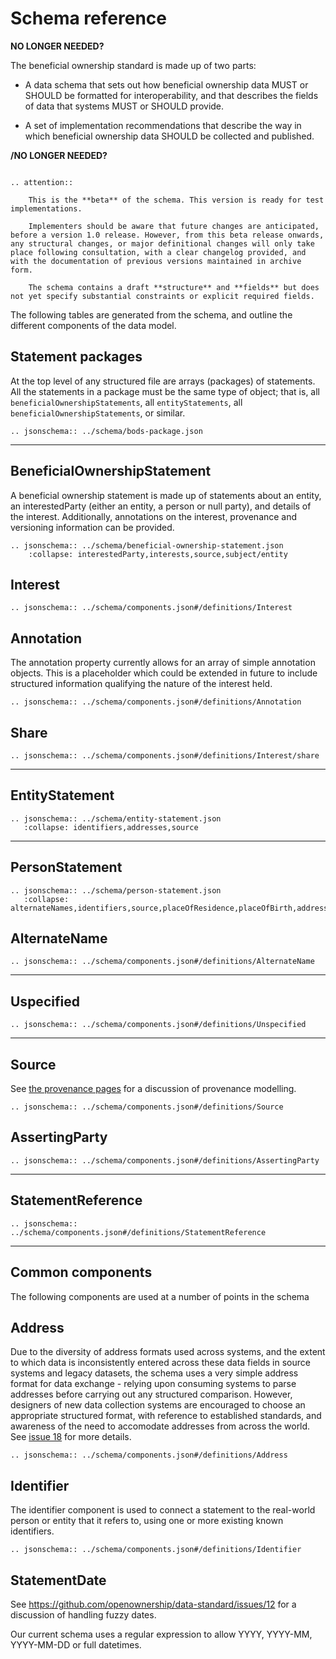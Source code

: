 Schema reference
================



**NO LONGER NEEDED?**

The beneficial ownership standard is made up of two parts:

* A data schema that sets out how beneficial ownership data MUST or SHOULD be formatted for interoperability, and that describes the fields of data that systems MUST or SHOULD provide. 

* A set of implementation recommendations that describe the way in which beneficial ownership data SHOULD be collected and published. 

**/NO LONGER NEEDED?**

```eval_rst 

.. attention:: 
    
    This is the **beta** of the schema. This version is ready for test implementations. 

    Implementers should be aware that future changes are anticipated, before a version 1.0 release. However, from this beta release onwards, any structural changes, or major definitional changes will only take place following consultation, with a clear changelog provided, and with the documentation of previous versions maintained in archive form. 

    The schema contains a draft **structure** and **fields** but does not yet specify substantial constraints or explicit required fields. 

```




The following tables are generated from the schema, and outline the different components of the data model. 

## Statement packages

At the top level of any structured file are arrays (packages) of statements. All the statements in a package must be the same type of object; that is, all ```beneficialOwnershipStatements```, all ```entityStatements```, all ```beneficialOwnershipStatements```, or similar.

```eval_rst
.. jsonschema:: ../schema/bods-package.json
```

--- 

## BeneficialOwnershipStatement

A beneficial ownership statement is made up of statements about an entity, an interestedParty (either an entity, a person or null party), and details of the interest. Additionally, annotations on the interest, provenance and versioning information can be provided.

```eval_rst
.. jsonschema:: ../schema/beneficial-ownership-statement.json
    :collapse: interestedParty,interests,source,subject/entity
```


## Interest

```eval_rst
.. jsonschema:: ../schema/components.json#/definitions/Interest
```

## Annotation

The annotation property currently allows for an array of simple annotation objects. This is a placeholder which could be extended in future to include structured information qualifying the nature of the interest held.

```eval_rst
.. jsonschema:: ../schema/components.json#/definitions/Annotation
```

## Share

```eval_rst
.. jsonschema:: ../schema/components.json#/definitions/Interest/share
```


---

## EntityStatement

```eval_rst
.. jsonschema:: ../schema/entity-statement.json
   :collapse: identifiers,addresses,source
```

---

## PersonStatement

```eval_rst
.. jsonschema:: ../schema/person-statement.json
   :collapse: alternateNames,identifiers,source,placeOfResidence,placeOfBirth,addresses
```


## AlternateName

```eval_rst
.. jsonschema:: ../schema/components.json#/definitions/AlternateName
```


---


## Uspecified

```eval_rst
.. jsonschema:: ../schema/components.json#/definitions/Unspecified
```



---
## Source

See [the provenance pages](provenance.md) for a discussion of provenance modelling.

```eval_rst
.. jsonschema:: ../schema/components.json#/definitions/Source
```

## AssertingParty

```eval_rst
.. jsonschema:: ../schema/components.json#/definitions/AssertingParty
```


---

## StatementReference

```eval_rst
.. jsonschema:: ../schema/components.json#/definitions/StatementReference
```


---

<h2>Common components</h2>

The following components are used at a number of points in the schema

## Address

Due to the diversity of address formats used across systems, and the extent to which data is inconsistently entered across these data fields in source systems and legacy datasets, the schema uses a very simple address format for data exchange - relying upon consuming systems to parse addresses before carrying out any structured comparison. However, designers of new data collection systems are encouraged to choose an appropriate structured format, with reference to established standards, and awareness of the need to accomodate addresses from across the world. See [issue 18](https://github.com/openownership/data-standard/issues/18) for more details.

```eval_rst
.. jsonschema:: ../schema/components.json#/definitions/Address
```

## Identifier

The identifier component is used to connect a statement to the real-world person or entity that it refers to, using one or more existing known identifiers.

```eval_rst
.. jsonschema:: ../schema/components.json#/definitions/Identifier
```

## StatementDate

See https://github.com/openownership/data-standard/issues/12 for a discussion of handling fuzzy dates.

Our current schema uses a regular expression to allow YYYY, YYYY-MM, YYYY-MM-DD or full datetimes. 




